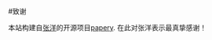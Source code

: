 #致谢 

本站构建自[张洋](http://blog.codinglabs.org)的开源项目[papery](https://github.com/ericzhang-cn/papery).
在此对张洋表示最真挚感谢！
